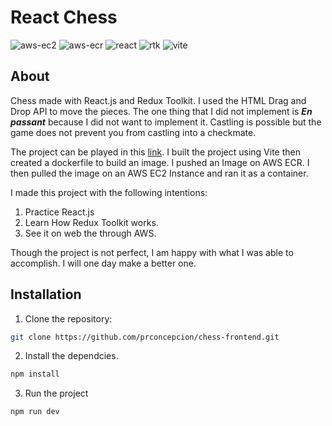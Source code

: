 # React Chess

![aws-ec2](https://img.shields.io/badge/AWS%20EC2-black?style=flat&logo=amazonec2)
![aws-ecr](https://img.shields.io/badge/AWS%20ECR-black?style=flat&logo=amazonwebservices)
![react](https://img.shields.io/badge/React.js-black?style=flat&logo=react)
![rtk](https://img.shields.io/badge/Redux%20Toolkit-black?style=flat&logo=redux)
![vite](https://img.shields.io/badge/Vite-black?style=flat&logo=vite)

## About

Chess made with React.js and Redux Toolkit. I used the HTML Drag and Drop API to move the pieces. The one thing that I did not implement is _**En passant**_ because I did not want to implement it. Castling is possible but the game does not prevent you from castling into a checkmate. 

The project can be played in this [link](http://54.169.236.118:8080/). I built the project using Vite then created a dockerfile to build an image. I pushed an Image on AWS ECR. I then pulled the image on an AWS EC2 Instance and ran it as a container.

I made this project with the following intentions:
1. Practice React.js
2. Learn How Redux Toolkit works.
3. See it on web the through AWS.

Though the project is not perfect, I am happy with what I was able to accomplish. I will one day make a better one.

## Installation

1. Clone the repository:

```bash
git clone https://github.com/prconcepcion/chess-frontend.git
```

2. Install the dependcies.

```bash
npm install
```

3. Run the project

```bash
npm run dev
```
